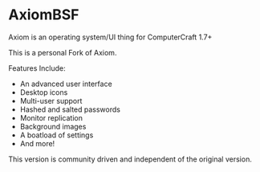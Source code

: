 # AxiomBSF

Axiom is an operating system/UI thing for ComputerCraft 1.7+

This is a personal Fork of Axiom.

Features Include:
 - An advanced user interface
 - Desktop icons
 - Multi-user support
 - Hashed and salted passwords
 - Monitor replication
 - Background images
 - A boatload of settings
 - And more!

This version is community driven and independent of the original version.

